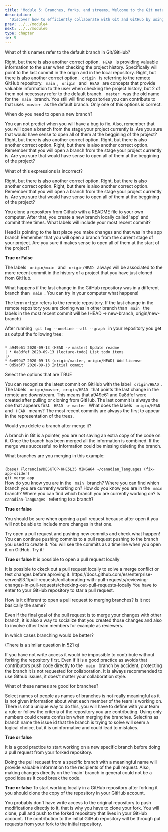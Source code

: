 ```yaml
---
title: 'Module 5: Branches, forks, and streams… Welcome to the Git nature walk!'
description:
  'Discover how to efficiently collaborate with Git and GitHub by using branches, forks ad pull requests.' 
prev: ../../module4
next: ../../module6
type: chapter
id: 5
---
```


<exercise id="1" title="Branches" type="slides,video">

<slides source="module5/module5_01" shot="0" start="0:002" end="3:40">
</slides>

</exercise>

<exercise id='2' title="Branches">

What of this names refer to the default branch in Git/GitHub?

<choice id = 1>
<opt text='<code> master </code>'>
Right, but there is also another correct option.
</opt>
<opt text='<code> HEAD </code>'>
<code> HEAD </code> is providing valuable information to the user when checking the project history. Specifically will point to the last commit in the origin and in the local repository.
</opt>
<opt text='<code> main </code>'>
Right, but there is also another correct option.
</opt>
<opt text='<code> origin </code>'>
<code> origin </code> is referring to the remote GitHub repository.
</opt>
<opt text='2, 3 and 4 are correct'>
<code> main </code>, <code> origin </code> and <code> HEAD </code> are concepts that provide valuable information to the user when checking the project history, but 2 of them not necessary refer to the default branch.
</opt>
<opt text='1 and 3 are correct' correct='true'>
<code> master </code> was the old name for the <code> main </code> branch. You still will find repositories you can contribute to that uses <code> master </code> as the default branch.
</opt>
<opt text='2 and 3 are correct' >
Only one of this options is correct.
</opt>
</choice>

When do you need to open a new branch?

<choice id = 2>
<opt text='It is the first thing you should do after you start a project. You open a branch for all the features you are planning to add to your code' >
You can not predict when you will have a bug to fix. Also, remember that you will open a branch from the stage your project currently is. Are you sure that would have sense to open all of them at the beggining of the project?   
</opt>
<opt text='When you want to make a change that can break the code in the <code> main </code> branch'>
Right, but there is also another correct option.
</opt>
<opt text='You can create a branch when you decide to add a new feature'>
Right, but there is also another correct option.
</opt>
<opt text='You can create a branch to fix a bug, and then merge it to <code> main </code> '>
Right, but there is also another correct option.
</opt>
<opt text='All are correct '>
Remember that you will open a branch from the stage your project currently is. Are you sure that would have sense to open all of them at the beggining of the project?   
</opt>
<opt text='2, 3 and 4 are correct' correct='true'>
</opt>
</choice>

What of this expressions is incorrect?

<choice id = 3>
<opt text='When you want to make a change that can break the code in the <code> main </code> branch'>
Right, but there is also another correct option.
</opt>
<opt text='You can create a branch when you decide to work on a new feature, even if later you decide not to merge it in the <code> main </code> branch'>
Right, but there is also another correct option.
</opt>
<opt text='You can create a branch to fix a bug, and then merge it to <code> main </code> '>
Right, but there is also another correct option.
</opt>
<opt text='All are correct'>
Remember that you will open a branch from the stage your project currently is. Are you sure that would have sense to open all of them at the beggining of the project?   
</opt>
<opt text='2, 3 and 4 are correct' correct='true'>
</opt>
</choice>


You clone a repository from Github with a README file to your own computer. After that, you create a new branch locally called 'app' and commit three times. What labels will include your most recent commit? 

<choice id = 4>
<opt text='<code>origin/HEAD</code> and <code>origin/main</code>'>

</opt>
<opt text='<code> HEAD -> app </code> ' correct='true'>
Head is pointing to the last place you make changes and that was in the app branch
</opt>
<opt text='<code> main </code>'>

</opt>
<opt text=' <code> HEAD -> main </code>'>
Remember that you will open a branch from the current stage of your project. Are you sure it makes sense to open all of them at the start of the project?  
</opt>
<opt text='<code> app </code>'>
</opt>
</choice>


</exercise>

<exercise id='3' title="What is the relationship between the branches?"  type='slides, video'>
<slides source='module5/module5_02' shot='0' start='3:42' end='4:35'> </slides>
</exercise>

<exercise id='4' title='Observing the trees'>

**True or False**

The labels <code> origin/main </code> and <code> origin/HEAD </code> always will be associated to the more recent commit in the history of a project that you have just cloned from GitHub.

<choice id = 5>
<opt text='True'>
What happens if the last change in the GitHub repository was in a different branch than <code> main </code>. You can try in your computer what happens!
</opt>
<opt text='False'  correct='true' >

The term `origin` refers to the remote repository. If the last change in the remote repository you are cloning was in other branch than <code> main </code> the labels in the most recent commit will be (HEAD -> new-branch, origin/new-branch)

</opt>
</choice>

After running <code> git log --oneline --all --graph </code> in your repository you get as output the following tree:

<code>
* a949e61 2020-09-13 (HEAD -> master) Update readme
| * 0a8dfef 2020-09-13 (lecture-todo) List todo items
|/
* 6e69947 2020-09-13 (origin/master, origin/HEAD) Add license
* 0d5a6f7 2020-09-13 Initial commit
</code>

Select the options that are TRUE

<choice id = 6>
<opt text='The most recent commit on GitHub was performed in the master branch'>
You can recognize the latest commit on GitHub with the label <code> origin/HEAD </code>.
</opt>
<opt text='There is a branch called <code> lecture-todo </code> that has not been pushed to GitHub yet '>
The labels <code> origin/master, origin/HEAD </code> that points the last change in the remote are downstream. This means that a949e61 and 0a8dfef were created after pulling or cloning from GitHub.
</opt>
<opt text='The most recent local commit of this repository has associated the message "Update readme"' >
The last commit is always the one that appears first. <code> HEAD -> master </code>
</opt>
<opt text='The commits a949e61 and 0a8dfef exist only in your local computer'>
</opt>
<opt text='The commits 6e69947 and 0d5a6f7 exist both in your local computer and on GitHub'>
</opt>
<opt text='All are correct' correct='true' >
</opt>
<opt text='Only 1 and 3 are correct' correct='true' >
What does the labels <code> origin/HEAD </code> and <code> HEAD </code> means?
</opt>
<opt text='Only 2, 4 and 5 are correct' correct='true' >
The most recent commits are always the first to appear in the representation of the trees. 
</opt>
</choice>
</exercise>

<exercise id='5' title="Merging branches"  type='slides, video'>
<slides source='module5/module5_03' shot='0' start='3:42' end='4:35'> </slides>
</exercise>

<exercise id='6' title='Merging branches'>


Would you delete a branch after merge it?

<choice id = 7>
<opt text='Yes, to avoid having extra copies of the code that you do not need anymore' >
A branch in Git is a pointer, you are not saving an extra copy of the code on it. 
</opt>
<opt text='Yes, I am not going to develop more on it' correct='true'>
</opt>
<opt text='No, I could be discarding important information' >
Once the branch has been merged all the information is combined. If the merge was successful no information could be missing deleting the branch.
</opt>
</choice>

What branches are you merging in this example:

<code>
(base) Florencia@DESKTOP-KHE5L35 MINGW64 ~/canadian_languages (fix-app-slider)
git merge app
</code>

<choice id = 8>
<opt text='the <code> app </code> branch with the <code> fix-app-slider </code> branch' correct='true'>
</opt>
<opt text='the <code> app </code> branch with the <code> main </code> branch'>
How do you know you are in the <code> main </code> branch? Where you can find which branch you are currently working on?
</opt>
<opt text='the <code> fix-app-slider </code> branch with the <code> main </code> branch'>
How do you know you are in the <code> main </code> branch? Where you can find which branch you are currently working on?
</opt>
<opt text='the <code> canadian-languages </code> branch with the <code> app </code> branch'>
Is <code> canadian-languages </code>  referring to a branch? 
</opt>
</choice>
</exercise>

<exercise id='7' title='When merging branches goes social: opening pull requests'  type='slides, video'>
<slides source='module5/module5_06' shot='0' start='3:42' end='4:35'> </slides>
</exercise>

<exercise id='8' title='Should we merge our branches?'>

**True or false**

You should be sure when opening a pull request because after open it you will not be able to include more changes in that one.

<choice id = 9>
<opt text='True' >
Try open a pull request and pushing new commits and check what happen!
</opt>
<opt text='False' correct='true'>
You can continue pushing commits to a pull request pushing to the branch you used to create it. You will see the commits as a timeline when you open it on GitHub. Try it!
</opt>
</choice>

**True or false**
It is possible to open a pull request locally

<choice id = 10>
<opt text='True' >
It is possible to ckeck out a pull request locally to solve a merge conflict or test changes before aproving it. https://docs.github.com/es/enterprise-server@3.1/pull-requests/collaborating-with-pull-requests/reviewing-changes-in-pull-requests/checking-out-pull-requests-locally
</opt>
<opt text='False' correct='true'>
You have to enter to your GitHub repository to star a pull request.
</opt>
</choice>

How is it different to open a pull request to merging branches? Is it not basically the same?

<choice id = 11>
<opt text='Yes, it is the same, you are merging branches but using GitHub' >
Even if the final goal of the pull request is to merge your changes with other branch, it is also a way to socialize that you created those changes and also to involve other team members for example as reviewers.
</opt>
<opt text='You open a pull request to merge branches when you want to involve your collaborators' correct='true'>
</opt>
</choice>
</exercise>

<exercise id='9' title='What is your style of collaboration?' type='slides, video'>
<slides source='module5/module5_04' shot='0' start='3:42' end='4:35'> </slides>
</exercise>

<exercise id='10' title='Between braches and forks'>

In which cases branching would be better?

(There is a similar question in 521 q)

<choice id = 12>
<opt text='You have write access to the repository' correct='true'>
If you have not write access it would be impossible to contribute without forking the repository first.
</opt>
<opt text='The owner of the repository have set branch protection rules to the <code> main </code>  branch'>
Even if it is a good practice as avoids that contributors push code directly to the <code> main </code> branch by accident, protecting the branch it is not requested for collaboration. 
</opt>
<opt text='You want to use GitHub issues to share with your team members or other collaborators' >
It is always recommended to use Github issues, it does't matter your collaboration style.
</opt>
</choice>

What of these names are good for branches?

<choice id = 13>
<opt text='arman, florencia, joel'>
Select names of people as names of branches is not really meaningful as it is not given information about what each member of the team is working on.
</opt>
<opt text='fix-dockerfile, feature-testing, feature-app-modules' correct='true'>
There is not a unique way to do this, you will have to define with your team a rule or follow the criteria of the repository you are contributing.
</opt>
<opt text='1616789, 1235348, 1555684' >
Using only numbers could create confusion when merging the branches. Selectins as branch name the issue id that the branch is trying to solve will seem a logical choice, but it is uninformative and could lead to mistakes.
</opt>
</choice>
</exercise>

<exercise id='11' title='Forks' type='slides, video'>
<slides source='module5/module5_05' shot='0' start='3:42' end='4:35'> </slides>
</exercise>

<exercise id='12' title='Forks'>

**True or false**

It is a good practice to start working on a new specific branch before doing a pull request from your forked repository.

<choice id = 14>
<opt text='True' correct='true' >
Doing the pull request from a specific branch with a meaningful name will provide valuable information to the recipients of the pull request. Also, making changes directly on the `main` branch in general could not be a good idea as it coud break the code.
</opt>
<opt text='False'>
</opt>
</choice>

**True or false**
To start working locally in a GitHub repository after forking it you should clone the copy of the repository in your GitHub account.

<choice id = 15>
<opt text='True'  correct='true'>
You probably don't have write access to the original repository to push modifications directly to it, that is why you have to clone your fork.
</opt>
<opt text='False'>
You will clone, pull and push to the forked repository that lives in your GitHub account. The contribution to the initial GitHub repository will be through pul requests from your fork to the initial repository.
</opt>
</choice>
</exercise>


